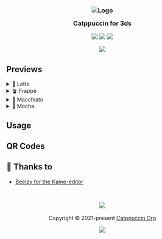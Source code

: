 <h3 align="center">
	<img src="https://raw.githubusercontent.com/catppuccin/catppuccin/main/assets/logos/exports/1544x1544_circle.png" width="100" alt="Logo"/><br/>
	<img src="https://raw.githubusercontent.com/catppuccin/catppuccin/main/assets/misc/transparent.png" height="30" width="0px"/>
	Catppuccin for 3ds
	<img src="https://raw.githubusercontent.com/catppuccin/catppuccin/main/assets/misc/transparent.png" height="30" width="0px"/>
</h3>

<p align="center">
	<a href="https://github.com/catppuccin/3ds/stargazers"><img src="https://img.shields.io/github/stars/crumpetalpaca/3ds?colorA=363a4f&colorB=b7bdf8&style=for-the-badge"></a>
	<a href="https://github.com/catppuccin/3ds/issues"><img src="https://img.shields.io/github/issues/crumpetalpaca/3ds?colorA=363a4f&colorB=f5a97f&style=for-the-badge"></a>
	<a href="https://github.com/catppuccin/3ds/contributors"><img src="https://img.shields.io/github/contributors/crumpetalpaca/3ds?colorA=363a4f&colorB=a6da95&style=for-the-badge"></a>
</p>

<p align="center">
	<img src="assets/preview.webp"/>
</p>

## Previews

<details>
<summary>🌻 Latte</summary>
<img src="assets/previews/latte.png"/>
</details>
<details>
<summary>🪴 Frappé</summary>
<img src="assets/previews/frappe.png"/>
</details>
<details>
<summary>🌺 Macchiato</summary>
<img src="assets/previews/macchiato.png"/>
</details>
<details>
<summary>🌿 Mocha</summary>
<img src="assets/previews/mocha.png"/>
</details>

## Usage

## QR Codes


## 💝 Thanks to

- [Beelzy for the Kame-editor]("https://beelzy.gitlab.io/kame-editor")

&nbsp;

<p align="center">
	<img src="https://raw.githubusercontent.com/catppuccin/catppuccin/main/assets/footers/gray0_ctp_on_line.svg?sanitize=true" />
</p>

<p align="center">
	Copyright &copy; 2021-present <a href="https://github.com/catppuccin" target="_blank">Catppuccin Org</a>
</p>

<p align="center">
	<a href="https://github.com/catppuccin/catppuccin/blob/main/LICENSE"><img src="https://img.shields.io/static/v1.svg?style=for-the-badge&label=License&message=MIT&logoColor=d9e0ee&colorA=363a4f&colorB=b7bdf8"/></a>
</p>
